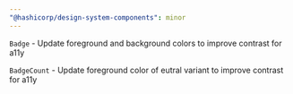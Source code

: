 ```yaml
---
"@hashicorp/design-system-components": minor
---
```


`Badge` - Update foreground and background colors to improve contrast for a11y

`BadgeCount` - Update foreground color of eutral variant to improve contrast for a11y
